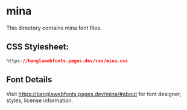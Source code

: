 # mina

This directory contains mina font files.

## CSS Stylesheet:
```css
https://banglawebfonts.pages.dev/css/mina.css
```

## Font Details
Visit https://banglawebfonts.pages.dev/mina/#about for font designer, styles, license information.